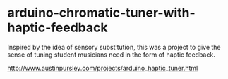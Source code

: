 # arduino-chromatic-tuner-with-haptic-feedback
Inspired by the idea of sensory substitution, this was a project to give the sense of tuning student musicians need in the form of haptic feedback.

http://www.austinpursley.com/projects/arduino_haptic_tuner.html
